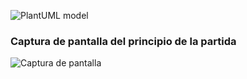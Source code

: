 ![PlantUML model](http://www.plantuml.com/plantuml/svg/ZLN1Sjis4BtZAp0woRNDQPgUaZQJn8PjDhAeeMaxFK8aAcD20Yu0flQa_gX-Gt-it5qX1KKbuuk0VRlxzkq2XDxw85tekvQne4EhUAFbnibEyaRnkfLUUTu0wjM__rZ60FAyxBlkaNzXd1_Uj_9nVi2U62Fm-FWDhtfd6Fpm7z2KwrObzkodBFjvnbT3fd8ClUHOsTxKToao-p7Bp8nNkbN-tDd-db4M_ygR0hDjQDIIPMzY5HAEob0tFmpoaveVl8e10DLtqcm640tjXMaWO6rjYyXVJeVetQXmgurHxltZoceJ_0xLdVGJFp4zHIqeduQe7eAJTK3kGzaqq4HbiU5v6FP7V0Fxt3Jg0MEqlv6jRdBZbGlQclrHdVsiWEhCsQvmUgDDPIlf1ktRU8iWrZdY0Jref3KG-5z-CWSQKdSV7kdWaXZed-HhK4EavAL-jG-WB3Su1PGp6H2nJYSKgqv7IWUGPc0Lo090rNrGxseOM2IYGo9hw3wUrQJDKlc-KudZn9gDaw5l9T1XIhmpaMmXVOZLGADSUvJ4KMnogK5mFFWu343Y4Sp9SYeUwBoY41eq7lXeq3HdKa6KD5_OfrSvkOoQxYAcBFjkhLniYQo5yhwwauQeKi-vKp8ej-iyiQrruizUjhwoqwnJxOCsTPZwg5P1kNjPO-uaat9IohgrXjh7PfEPq_loCijUl8ol1bqVV3PERDT9qwoayyenRO9oVyXQyLmytBj1dhRn7K7VW8LvJldRLAWtOg6A2K7g7fUz2awRpHx_LR-kHo4i5VJBtyV7VB1NVTYBNzhFUt5X6iOeRpkM5_Zi4fGRHhaZ7q63ZyKTkN6uhxOlotuVFJGiik_ImbcKilwK1aoIftt4wAaduPmuYVPRq_eE6-Kb3KwQY27ZQq4a1EqSC32CWqVLispYJY_ckCgNv_oJyAzlCGNGRB_pMCC8aUQPR_dkdn1IZ-NGHOd_FWUlurTA0yNFFR5XHrywOyhq7GLWjwKuFHgMyrA89MpUBzwTV83DxsAnA6vXzrlnGPJiYL8JBimlbW9Ygji2bujIe7rMN9UuvZTeN-KVSH4tL4RavnSLR9RvGC0XTUjOK0XGYWKa0sjULgHlB6RyuTFBihgk-AzyDYmpYEUNnGtOmp9x3RPOde8zB6HVYCKA05W9kLwU5e30IaWf284r8bVNbu8ms6svF-PO7DO1UIAHyFfCTUPBYCoNfFAiB2x1XdK6xR6toZHzr_u7)

### Captura de pantalla del principio de la partida

![Captura de pantalla](https://github.com/USantaTecla-game-rummikub/cSharp/Captura_ejecucion.png)